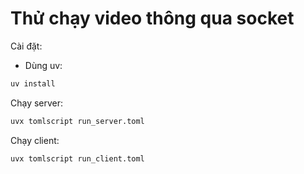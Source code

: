 # Thử chạy video thông qua socket
Cài đặt:
- Dùng uv:
```bash
uv install
```
Chạy server:
```bash
uvx tomlscript run_server.toml
```
Chạy client:
```bash
uvx tomlscript run_client.toml
```
